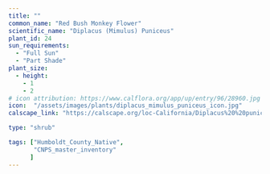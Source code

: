 ```yaml
---
title: ""
common_name: "Red Bush Monkey Flower"
scientific_name: "Diplacus (Mimulus) Puniceus"
plant_id: 24
sun_requirements:
  - "Full Sun"
  - "Part Shade"
plant_size:
  - height: 
    - 1
    - 2
# icon attribution: https://www.calflora.org/app/up/entry/96/28960.jpg 
icon:  "/assets/images/plants/diplacus_mimulus_puniceus_icon.jpg"
calscape_link: "https://calscape.org/loc-California/Diplacus%20%20puniceus(%20)"

type: "shrub"

tags: ["Humboldt_County_Native",
       "CNPS_master_inventory"
      ]
---
```



